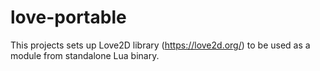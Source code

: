 # love-portable

This projects sets up Love2D library (https://love2d.org/) to be used as a module from standalone Lua binary.
